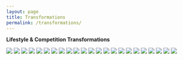 ```yaml
---
layout: page
title: Transformations
permalink: /transformations/
---
```


**Lifestyle & Competition Transformations**


<div class="gallery-box">
  <div class="gallery">
    <img src="/images/transformations/transformation01.jpeg">
    <img src="/images/transformations/transformation02.jpeg">
    <img src="/images/transformations/transformation03.jpeg">
    <img src="/images/transformations/transformation04.jpeg">
    <img src="/images/transformations/transformation05.jpeg">
    <img src="/images/transformations/transformation06.jpeg">
    <img src="/images/transformations/transformation07.jpeg">
    <img src="/images/transformations/transformation08.jpeg">
    <img src="/images/transformations/transformation09.jpeg">
    <img src="/images/transformations/transformation11.jpeg">
    <img src="/images/transformations/transformation12.jpeg">
    <img src="/images/transformations/transformation13.jpeg">
    <img src="/images/transformations/transformation14.jpeg">
    <img src="/images/transformations/transformation15.jpeg">
    <img src="/images/transformations/transformation16.jpeg">
    <img src="/images/transformations/transformation17.jpeg">
    <img src="/images/transformations/transformation18.jpeg">
    <img src="/images/transformations/transformation19.jpeg">
    <img src="/images/transformations/transformation20.jpeg">
    <img src="/images/transformations/transformation21.jpeg">
    <img src="/images/transformations/transformation22.jpeg">
    <img src="/images/transformations/transformation23.jpeg">
    <img src="/images/transformations/transformation10.jpeg">
  </div>
</div>
